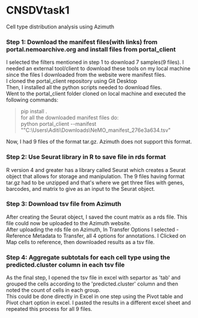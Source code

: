 # CNSDVtask1
Cell type distribution analysis using Azimuth<br>
### Step 1: Download the manifest files(with links) from portal.nemoarchive.org and install files from portal_client<br>
I selected the filters mentioned in step 1 to download 7 samples(9 files). I needed an external tool/client to download these tools on my local machine since the files I downloaded from the website were manifest files.<br>
I cloned the portal_client repository using Git Desktop<br>
Then, I installed all the python scripts needed to download files. <br>
Went to the portal_client folder cloned on local machine and executed the following commands:<br>
> pip install . <br>
for all the downloaded manifest files do:<br>
> python portal_client --manifest ""C:\Users\Aditi\Downloads\NeMO_manifest_276e3a634.tsv"<br>

Now, I had 9 files of the format tar.gz. Azimuth does not support this format.<br>

### Step 2: Use Seurat library in R to save file in rds format
R version 4 and greater has a library called Seurat which creates a Seurat object that allows for storage and manipulation.
The 9 files having format tar.gz had to be unzipped and that's where we get three files with genes, barcodes, and matrix to give as an input to the Seurat object.<br>


### Step 3: Download tsv file from Azimuth<br>
After creating the Seurat object, I saved the count matrix as a rds file. This file could now be uploaded to the Azimuth website.<br>
After uploading the rds file on Azimuth, In Transfer Options I selected - Reference Metadata to Transfer, all 4 options for annotations. I Clicked on Map cells to reference, then downloaded results as a tsv file.<br>

### Step 4: Aggregate subtotals for each cell type using the predicted.cluster column in each tsv file<br>
As the final step, I opened the tsv file in excel with separtor as 'tab' and grouped the cells according to the 'predicted.cluster' column and then noted the count of cells in each group.<br>
This could be done directly in Excel in one step using the Pivot table and Pivot chart option in excel. I pasted the results in a different excel sheet and repeated this process for all 9 files.<br>
